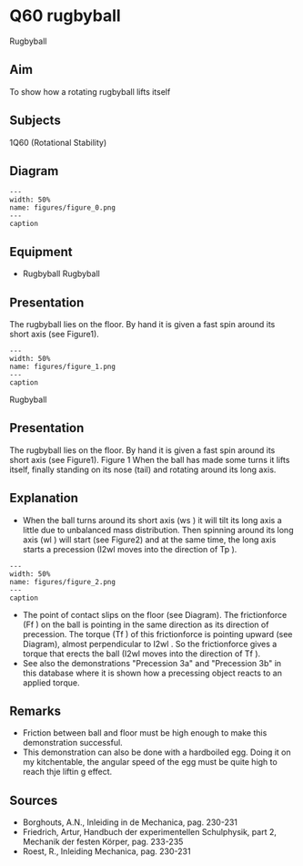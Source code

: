 # Q60 rugbyball 
 Rugbyball   
  
## Aim   
 To show how a rotating rugbyball lifts itself    
  
## Subjects   
 1Q60 (Rotational Stability)   
  
## Diagram   
    
```{figure} figures/figure_0.png  
---  
width: 50%  
name: figures/figure_0.png  
---  
caption  
``` 
     
  
## Equipment   
 
 *  Rugbyball Rugbyball
    
  
## Presentation   
 The rugbyball lies on the floor. By hand it is given a fast spin around its short axis (see Figure1).     
```{figure} figures/figure_1.png  
---  
width: 50%  
name: figures/figure_1.png  
---  
caption  
``` 
 Rugbyball    
  
## Presentation   
 The rugbyball lies on the floor. By hand it is given a fast spin around its short axis (see Figure1).   Figure 1  When the ball has made some turns it lifts itself, finally standing on its nose (tail) and rotating around its long axis.    
  
## Explanation   
 
 *  When the ball turns around its short axis (ws ) it will tilt its long axis a little due to unbalanced mass distribution. Then spinning around its long axis (wl ) will start (see Figure2) and at the same time, the long axis starts a precession (I2wl moves into the direction of Tp ).     
```{figure} figures/figure_2.png  
---  
width: 50%  
name: figures/figure_2.png  
---  
caption  
``` 
 
 *  The point of contact slips on the floor (see Diagram). The frictionforce (Ff ) on the ball is pointing in the same direction as its direction of precession. The torque (Tf ) of this frictionforce is pointing upward (see Diagram), almost perpendicular to I2wl . So the frictionforce gives a torque that erects the ball (I2wl moves into the direction of Tf ). 
 *  See also the demonstrations "Precession 3a" and "Precession 3b" in this database where it is shown how a precessing object reacts to an applied torque.
   
  
## Remarks   
 
 *  Friction between ball and floor must be high enough to make this demonstration successful. 
 *  This demonstration can also be done with a hardboiled egg. Doing it on my kitchentable, the angular speed of the egg must be quite high to reach thje liftin
g effect.   
  
## Sources   
 
 *  Borghouts, A.N., Inleiding in de Mechanica, pag. 230-231 
 *  Friedrich, Artur, Handbuch der experimentellen Schulphysik, part 2, Mechanik der festen Körper, pag. 233-235 
 *  Roest, R., Inleiding Mechanica, pag. 230-231
  